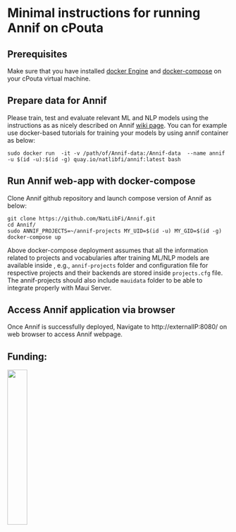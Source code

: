 
# Minimal instructions for running Annif on cPouta

## Prerequisites

Make sure that you have installed [docker Engine](https://docs.docker.com/engine/install/) and [docker-compose](https://docs.docker.com/compose/install/) on your cPouta virtual machine.

## Prepare data for Annif

Please train, test and evaluate relevant ML and NLP models using the instructions as as nicely described on Annif [wiki page](https://github.com/NatLibFi/Annif/wiki). You can for example use docker-based tutorials for training your models by using annif container as below:

```
sudo docker run  -it -v /path/of/Annif-data:/Annif-data  --name annif -u $(id -u):$(id -g) quay.io/natlibfi/annif:latest bash
```

## Run Annif web-app with docker-compose

Clone Annif github repository and launch compose version of Annif as below:

```
git clone https://github.com/NatLibFi/Annif.git
cd Annif/
sudo ANNIF_PROJECTS=~/annif-projects MY_UID=$(id -u) MY_GID=$(id -g) docker-compose up

````

Above docker-compose deployment assumes that all the information related to projects and vocabularies after training ML/NLP models are  available inside , e.g.,  `annif-projects` folder and configuration file for respective projects and their backends are stored inside `projects.cfg` file. The annif-projects should also include `mauidata`  folder to be able to integrate properly with Maui Server.

## Access Annif application via browser

Once Annif is successfully deployed, Navigate to http://externalIP:8080/ on web browser to access Annif webpage.

## Funding:

<img src="./EU_logo.png" width="30%">
